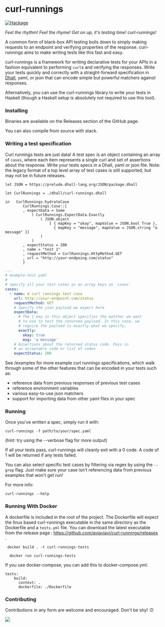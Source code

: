 # curl-runnings

[![Hackage](https://img.shields.io/hackage/v/curl-runnings.svg)](https://hackage.haskell.org/package/curl-runnings)

_Feel the rhythm! Feel the rhyme! Get on up, it's testing time! curl-runnings!_

A common form of black-box API testing boils down to simply making requests to
an endpoint and verifying properties of the response. curl-runnings aims to make
writing tests like this fast and easy.

curl-runnings is a framework for writing declarative tests for your APIs in a
fashion equivalent to performing `curl`s and verifying the responses. Write your
tests quickly and correctly with a straight-forward specification in
[Dhall](https://dhall-lang.org/), yaml, or json that can encode simple but
powerful matchers against responses.

Alternatively, you can use the curl-runnings library to write your tests in
Haskell (though a Haskell setup is absolutely not required to use this tool).


### Installing

Binaries are available on the Releases section of the GitHub page.

You can also compile from source with stack.

### Writing a test specification

Curl runnings tests are just data! A test spec is an object containing an array
of `cases`, where each item represents a single curl and set of assertions about
the response. Write your tests specs in a Dhall, yaml or json file. Note: the legacy
format of a top level array of test cases is still supported, but may not be in
future releases.

```dhall
let JSON = https://prelude.dhall-lang.org/JSON/package.dhall

let CurlRunnings = ./dhall/curl-runnings.dhall

in   CurlRunnings.hydrateCase
        CurlRunnings.Case::{
        , expectData = Some
            ( CurlRunnings.ExpectData.Exactly
                ( JSON.object
                    [ { mapKey = "okay", mapValue = JSON.bool True },
                      { mapKey = "message", mapValue = JSON.string "a message" }]
                )
            )
        , expectStatus = 200
        , name = "test 1"
        , requestMethod = CurlRunnings.HttpMethod.GET
        , url = "http://your-endpoing.com/status"
        }
```


```yaml
---
# example-test.yaml
#
# specify all your test cases as an array keys on `cases`
cases:
  - name: A curl runnings test case
    url: http://your-endpoint.com/status
    requestMethod: GET
    # Specify the json payload we expect here
    expectData:
      # The 1 key in this object specifies the matcher we want
      # to use to test the returned payload. In this case, we
      # require the payload is exactly what we specify.
      exactly:
        okay: true
        msg: 'a message'
    # Assertions about the returned status code. Pass in
    # an acceptable code or list of codes
    expectStatus: 200

```

See /examples for more example curl runnings specifications, which walk
through some of the other features that can be encoded in your tests such as:
- reference data from previous responses of previous test cases
- reference environment variables
- various easy-to-use json matchers
- support for importing data from other yaml files in your spec

### Running

Once you've written a spec, simply run it with:

```curl-runnings -f path/to/your/spec.yaml ```

(hint: try using the --verbose flag for more output)

If all your tests pass, curl-runnings will cleanly exit with a 0 code. A code of
1 will be returned if any tests failed.

You can also select specific test cases by filtering via regex by using the
`--grep` flag. Just make sure your case isn't referencing data from previous
examples that won't get run!

For more info:

```curl-runnings --help ```


### Running With Docker
A dockerfile is included in the root of the project. The Dockerfile will expect the linux based curl-runnings executable in the same directory as the Dockerfile and a `tests.yml` file. You can download the latest executable from the release page : https://github.com/aviaviavi/curl-runnings/releases .

``` docker build . -t curl-runnings-tests```

```  docker run curl-runnings-tests```

If you use docker-compose, you can add this to docker-compose.yml:

```
tests:
    build:
      context: .
      dockerfile: ./Dockerfile
```

### Contributing

Contributions in any form are welcome and encouraged. Don't be shy! :D

<img referrerpolicy="no-referrer-when-downgrade" src="https://static.scarf.sh/a.png?x-pxid=81e4a851-7a38-4727-af19-05a9106609c0" />

